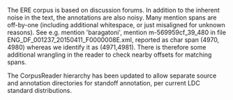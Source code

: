 The ERE corpus is based on discussion forums.  In addition to the
inherent noise in the text, the annotations are also noisy. Many
mention spans are off-by-one (including additional whitespace, or just
misaligned for unknown reasons). See e.g. mention 'baragatoni', 
mention m-569959cf_39_480 in file ENG_DF_001237_20150411_F0000008E.xml,
reported as char span (4970, 4980) whereas we identify it as 
(4971,4981). There is therefore some additional wrangling in the reader to 
check nearby offsets for matching spans. 

The CorpusReader hierarchy has been updated to allow separate source and
annotation directories for standoff annotation, per current LDC
standard distributions.



